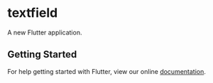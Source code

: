 # textfield

A new Flutter application.

## Getting Started

For help getting started with Flutter, view our online
[documentation](https://flutter.io/).
